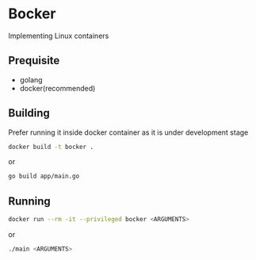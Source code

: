 # Bocker

Implementing Linux containers

## Prequisite

- golang
- docker(recommended)

## Building

Prefer running it inside docker container as it is under development stage

```bash
docker build -t bocker .
```

or

```bash
go build app/main.go
```

## Running

```bash
docker run --rm -it --privileged bocker <ARGUMENTS>
```

or

```bash
./main <ARGUMENTS>
```
